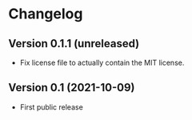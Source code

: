 # Changelog


## Version 0.1.1 (unreleased)

- Fix license file to actually contain the MIT license.


## Version 0.1 (2021-10-09)

- First public release
